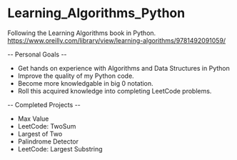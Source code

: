 # Learning_Algorithms_Python
Following the Learning Algorithms book in Python. 
https://www.oreilly.com/library/view/learning-algorithms/9781492091059/

-- Personal Goals --
- Get hands on experience with Algorithms and Data Structures in Python
- Improve the quality of my Python code.
- Become more knowledgable in big 0 notation. 
- Roll this acquired knowledge into completing LeetCode problems.

-- Completed Projects --
- Max Value
- LeetCode: TwoSum
- Largest of Two
- Palindrome Detector
- LeetCode: Largest Substring
